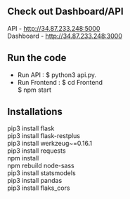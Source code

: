 
## Check out Dashboard/API
API - http://34.87.233.248:5000  
Dashboard - http://34.87.233.248:3000  

## Run the code

- Run API : $ python3 api.py. 
- Run Frontend : $ cd Frontend <br /> 
		 $ npm start 


## Installations
pip3 install flask <br />
pip3 install flask-restplus <br /> 
pip3 install werkzeug~=0.16.1 <br /> 
pip3 install requests <br /> 
npm install <br /> 
npm rebuild node-sass   
pip3 install statsmodels   
pip3 install pandas  
pip3 install flaks_cors  





